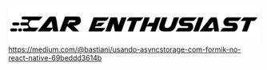 ![](https://raw.githubusercontent.com/Bastiani/car-enthusiast/master/docs/logo_app.png)
https://medium.com/@bastiani/usando-asyncstorage-com-formik-no-react-native-69beddd3614b
